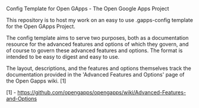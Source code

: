 Config Template for Open GApps - The Open Google Apps Project

This repository is to host my work on an easy to use .gapps-config template for the Open GApps Project.

The config template aims to serve two purposes, both as a documentation resource for the advanced features and options of which they govern, and of course to govern these advanced features and options.
The format is intended to be easy to digest and easy to use.

The layout, descriptions, and the features and options themselves track the documentation provided in the 'Advanced Features and Options' page of the Open Gapps wiki. [1]


[1] - https://github.com/opengapps/opengapps/wiki/Advanced-Features-and-Options
